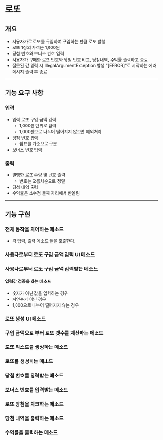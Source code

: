 # 로또

## 개요
- 사용자가로 로또를 구입하여 구입하는 만큼 로또 발행
- 로또 1장의 가격은 1,000원
- 당첨 번호와 보너스 번호 입력
- 사용자가 구매한 로또 번호와 당첨 번호 비교, 당첨내역, 수익률 출력하고 종료
- 잘못된 값 입력 시 IllegalArgumentException 발생 "[ERROR]"로 시작하는 에러 메시지 출력 후 종료
---

## 기능 요구 사항
### 입력
- 입력 로또 구입 금액 입력
  - 1,000원 단위로 입력
  - 1,000원으로 나누어 떨어지지 않으면 예외처리
- 당첨 번호 입력
  - 쉼표를 기준으로 구분
- 보너스 번호 입력

### 출력
- 발행한 로또 수량 및 번호 출력
  - 번호는 오름차순으로 정렬
- 당첨 내역 출력
- 수익률은 소수점 둘째 자리에서 반올림
---

## 기능 구현
### 전체 동작을 제어하는 메소드
- 각 입력, 출력 메소드 들을 호출한다.
### 사용자로부터 로또 구입 금액 입력 UI 메소드
### 사용자로부터 로또 구입 금액 입력받는 메소드
#### 입력값 검증을 하는 메소드
- 숫자가 아닌 값을 입력하는 경우
- 자연수가 아닌 경우
- 1,000으로 나누어 떨어지지 않는 경우
### 로또 생성 UI 메소드
### 구입 금액으로 부터 로또 갯수를 계산하는 메소드
### 로또 리스트를 생성하는 메소드
### 로또를 생성하는 메소드
### 당첨 번호를 입력받는 메소드
### 보너스 번호를 입력받는 메소드
### 로또 당첨을 체크하는 메소드
### 당첨 내역을 출력하는 메소드
### 수익률을 출력하는 메소드